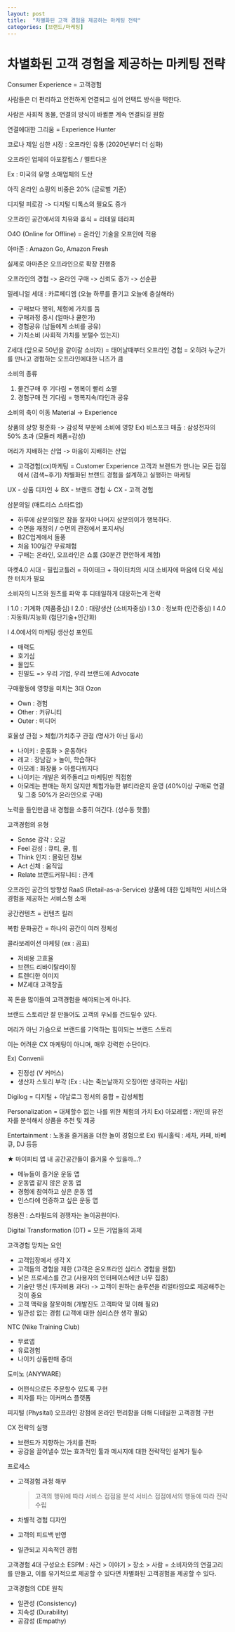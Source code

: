 ```yaml
---
layout: post
title:  "차별화된 고객 경험을 제공하는 마케팅 전략"
categories: [브랜드/마케팅]
---
```


# 차별화된 고객 경험을 제공하는 마케팅 전략

Consumer Experience = 고객경험

사람들은 더 편리하고 안전하게 연결되고 싶어 언택트 방식을 택한다.

사람은 사회적 동물, 연결의 방식이 바뀔뿐 계속 연결되길 원함

연결에대한 그리움 = Experience Hunter

코로나 제일 심한 시장 : 오프라인 유통 (2020년부터 더 심화)

오프라인 업체의 아포칼립스 / 멜트다운

Ex : 미국의 유명 소매업체의 도산

아직 온라인 쇼핑의 비중은 20% (글로벌 기준)

디지털 피로감 -> 디지털 디톡스의 필요도 증가

오프라인 공간에서의 치유와 휴식 = 리테일 테라피

O4O (Online for Offline)
= 온라인 기술을 오프인에 적용

아마존 : Amazon Go, Amazon Fresh

실제로 아마존은 오프라인으로 확장 진행중

오프라인의 경험 -> 온라인 구매 -> 신뢰도 증가 -> 선순환

밀레니얼 세대 : 카르페디엠 (오늘 하루를 즐기고 오늘에 충실해라)

- 구매보다 행위, 체험에 가치를 둠
- 구매과정 중시 (얼마나 쿨한가)
- 경험공유 (남들에게 소비를 공유)
- 가치소비 (사회적 가치를 보탤수 있는지)

Z세대 (앞으로 50년을 같이갈 소비자)
= 태어날때부터 오프라인 경험
= 오히려 누군가를 만나고 경험하는 오프라인에대한 니즈가 큼

소비의 종류

1. 물건구매 후 기다림 = 행복이 빨리 소멸
2. 경험구매 전 기다림 = 행복지속/타인과 공유

소비의 축이 이동
Material -> Experience

상품의 상향 평준화 -> 감성적 부분에 소비에 영향
Ex) 비스포크 매출 : 삼성전자의 50% 초과 (모듈러 제품=감성)

머리가 지배하는 산업 -> 마음이 지배하는 산업

- 고객경험(cx)마케팅 = Customer Experience
고객과 브랜드가 만나는 모든 접점에서 (검색~후기)
차별화된 브랜드 경험을 설계하고 실행하는 마케팅

UX - 상품 디자인
↓
BX - 브랜드 경험
↓
CX - 고객 경험

삼분의일 (매트리스 스타트업)

- 하루에 삼분의일은 잠을 잘자야 나머지 삼분의이가 행복하다.
- 수면을 재정의 / 수면의 관점에서 포지셔닝
- B2C업계에서 돌풍
- 처음 100일간 무료체험
- 구매는 온라인, 오프라인은 쇼룸 (30분간 편안하게 체험)

마켓4.0 시대 - 필립코틀러
= 하이테크 + 하이터치의 시대
소비자에 마음에 더욱 세심한 터치가 필요

소비자의 니즈와 원츠를 파악 후 디테일하게 대응하는게 전략

I 1.0 : 기계화 (제품중심)
I 2.0 : 대량생산 (소비자중심)
I 3.0 : 정보화 (인간중심)
I 4.0 : 자동화/지능화 (첨단기술+인간화)

I 4.0에서의 마케팅 생산성 포인트

- 매력도
- 호기심
- 몰입도
- 친밀도
=> 우리 기업, 우리 브랜드에 Advocate

구매활동에 영향을 미치는 3대 Ozon

- Own : 경험
- Other : 커뮤니티
- Outer : 미디어

효율성 관점 > 체험/가치추구 관점 (명사가 아닌 동사)

- 나이키 : 운동화 > 운동하다
- 레고 : 장남감 > 놀이, 학습하다
- 아모레 : 화장품 > 아름다워지다
- 나이키는 개발은 외주돌리고 마케팅만 직접함
- 아모레는 판매는 하지 않지만 체험가능한 뷰티라운지 운영 (40%이상 구매로 연결 및 그중 50%가 온라인으로 구매)

노력을 들인만큼 내 경험을 소중히 여긴다. (성수동 핫플)

고객경험의 유형

- Sense 감각 : 오감
- Feel 감성 : 큐티, 쿨, 힙
- Think 인지 : 몰랐던 정보
- Act 신체 : 움직임
- Relate 브랜드커뮤니티 : 관계

오프라인 공간의 방향성
RaaS (Retail-as-a-Service)
상품에 대한 입체적인 서비스와 경험을 제공하는 서비스형 소매

공간컨텐츠 = 컨텐츠 킬러

복합 문화공간 = 하나의 공간이 여러 정체성

콜라보레이션 마케팅 (ex : 곰표)

- 저비용 고효율
- 브랜드 리바이탈라이징
- 트렌디한 이미지
- MZ세대 고객창출

꼭 돈을 많이들여 고객경험을 해야되는게 아니다.

브랜드 스토리만 잘 만들어도 고객의 우뇌를 건드릴수 있다.

머리가 아닌 가슴으로 브랜드를 기억하는 힘이되는 브랜드 스토리

이는 어려운 CX 마케팅이 아니며, 매우 강력한 수단이다.

Ex) Convenii

- 진정성 (V 커머스)
- 생산자 스토리 부각
(Ex : 나는 죽는날까지 오징어만 생각하는 사람)

Digilog = 디지털 + 아날로그 정서의 융합 = 감성체험

Personalization = 대체할수 없는 나를 위한 체험의 가치
Ex) 아모레랩 : 개인의 유전자를 분석해서 상품을 추천 및 제공

Entertainment : 노동을 즐거움을 더한 놀이 경험으로
Ex) 워시홀릭 : 세차, 카페, 바베큐, DJ 등등

★ 마이피티 앱 내 공간공간들이 즐거울 수 있을까...?

- 메뉴들이 즐거운 운동 앱
- 운동앱 같지 않은 운동 앱
- 경험에 참여하고 싶은 운동 앱
- 인스타에 인증하고 싶은 운동 앱

정용진 : 스타필드의 경쟁자는 놀이공원이다.

Digital Transformation (DT)
= 모든 기업들의 과제

고객경험 망치는 요인

- 고객입장에서 생각 X
- 고객들의 경험을 제한 (고객은 온오프라인 심리스 경험을 원함)
- 낡은 프로세스를 간고 (사용자의 인터페이스에만 너무 집중)
- 기술만 맹신 (투자비용 과다) -> 고객이 원하는 솔루션을 리얼타임으로 제공해주는것이 중요
- 고객 맥락을 잘못이해 (개발진도 고객파악 및 이해 필요)
- 일관성 없는 경험 (고객에 대한 심리스한 생각 필요)

NTC (Nike Training Club)

- 무료앱
- 유료경험
- 나이키 상품판매 증대

도미노 (ANYWARE)

- 어떤식으로든 주문할수 있도록 구현
- 피자를 파는 이커머스 플랫폼

피지털 (Physital)
오프라인 강점에 온라인 편리함을 더해 디테일한 고객경험 구현

CX 전략의 실행

- 브랜드가 지향하는 가치를 전파
- 공감을 끌어낼수 있는 효과적인 툴과
메시지에 대한 전략적인 설계가 필수

프로세스

- 고객경험 과정 해부
    
    > 고객의 행위에 따라 서비스 접점을 분석
    서비스 접점에서의 행동에 따라 전략수립
    > 
- 차별적 경험 디자인
- 고객의 피드백 반영
- 일관되고 지속적인 경험

고객경험 4대 구성요소
ESPM : 사건 > 이야기 > 장소 > 사람
= 소비자와의 연결고리를 만들고, 이를 유기적으로 제공할 수 있다면 차별화된 고객경험을 제공할 수 있다.

고객경험의 CDE 원칙

- 일관성 (Consistency)
- 지속성 (Durability)
- 공감성 (Empathy)